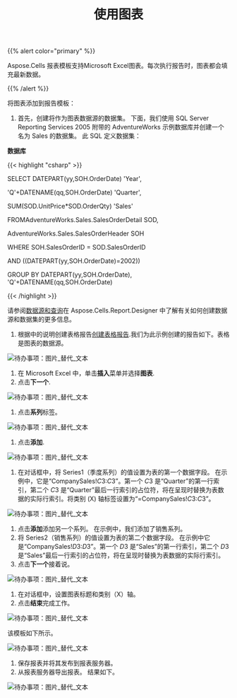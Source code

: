 ﻿---
title: 使用图表
type: docs
weight: 110
url: /zh/reportingservices/working-with-charts/
---
{{% alert color="primary" %}} 

Aspose.Cells 报表模板支持Microsoft Excel图表。每次执行报告时，图表都会填充最新数据。

{{% /alert %}} 

将图表添加到报告模板：

1. 首先，创建将作为图表数据源的数据集。
下面，我们使用 SQL Server Reporting Services 2005 附带的 AdventureWorks 示例数据库并创建一个名为 Sales 的数据集。
此 SQL 定义数据集：

**数据库**

{{< highlight "csharp" >}}

 SELECT DATEPART(yy,SOH.OrderDate) 'Year',

'Q'+DATENAME(qq,SOH.OrderDate) 'Quarter',

SUM(SOD.UnitPrice*SOD.OrderQty) 'Sales'

FROMAdventureWorks.Sales.SalesOrderDetail SOD,

AdventureWorks.Sales.SalesOrderHeader SOH

WHERE SOH.SalesOrderID = SOD.SalesOrderID

AND ((DATEPART(yy,SOH.OrderDate)=2002))

GROUP BY DATEPART(yy,SOH.OrderDate), 'Q'+DATENAME(qq,SOH.OrderDate)



{{< /highlight >}}



请参阅[数据源和查询](/cells/zh/reportingservices/data-sources-and-queries/)在 Aspose.Cells.Report.Designer 中了解有关如何创建数据源和数据集的更多信息。

1. 根据中的说明创建表格报告[创建表格报告](/cells/zh/reportingservices/creating-tabular-report/).我们为此示例创建的报告如下。表格是图表的数据源。

![待办事项：图片_替代_文本](working-with-charts_1.png)




1. 在 Microsoft Excel 中，单击**插入**菜单并选择**图表**.
1. 点击**下一个**. 

![待办事项：图片_替代_文本](working-with-charts_2.png)




1. 点击**系列**标签。

![待办事项：图片_替代_文本](working-with-charts_3.png)




1. 点击**添加**. 

![待办事项：图片_替代_文本](working-with-charts_4.png)




1. 在对话框中，将 Series1（季度系列）的值设置为表的第一个数据字段。
在示例中，它是“CompanySales!$C$3:$C$3”。第一个 $C$3 是“Quarter”的第一行索引，第二个 $C$3 是“Quarter”最后一行索引的占位符，将在呈现时替换为表数据的实际行索引。将类别 (X) 轴标签设置为“=CompanySales!$C$3:$C$3”。

![待办事项：图片_替代_文本](working-with-charts_5.png)




1. 点击**添加**添加另一个系列。
在示例中，我们添加了销售系列。
1. 将 Series2（销售系列）的值设置为表的第二个数据字段。
在示例中它是“CompanySales!$D$3:$D$3”。第一个 $D$3 是“Sales”的第一行索引，第二个 $D$3 是“Sales”最后一行索引的占位符，将在呈现时替换为表数据的实际行索引。
1. 点击**下一个**接着说。

![待办事项：图片_替代_文本](working-with-charts_6.png)




1. 在对话框中，设置图表标题和类别（X）轴。
1. 点击**结束**完成工作。

![待办事项：图片_替代_文本](working-with-charts_7.png)



该模板如下所示。

![待办事项：图片_替代_文本](working-with-charts_8.png)




1. 保存报表并将其发布到报表服务器。
1. 从报表服务器导出报表。
结果如下。

![待办事项：图片_替代_文本](working-with-charts_9.png)

